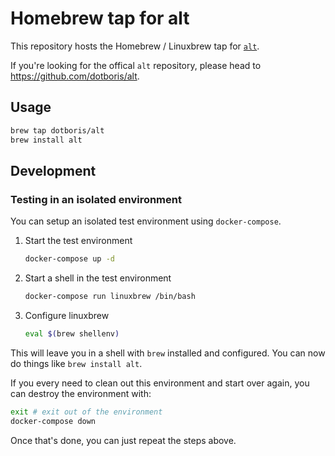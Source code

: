 # Homebrew tap for alt

This repository hosts the Homebrew / Linuxbrew tap for
[`alt`](https://github.com/dotboris/alt).

If you're looking for the offical `alt` repository, please head to
<https://github.com/dotboris/alt>.

## Usage

```sh
brew tap dotboris/alt
brew install alt
```

## Development

### Testing in an isolated environment

You can setup an isolated test environment using `docker-compose`.

1.  Start the test environment

    ```sh
    docker-compose up -d
    ```

1.  Start a shell in the test environment

    ```sh
    docker-compose run linuxbrew /bin/bash
    ```

1.  Configure linuxbrew

    ```sh
    eval $(brew shellenv)
    ```

This will leave you in a shell with `brew` installed and configured. You can now
do things like `brew install alt`.

If you every need to clean out this environment and start over again, you can
destroy the environment with:

```sh
exit # exit out of the environment
docker-compose down
```

Once that's done, you can just repeat the steps above.
